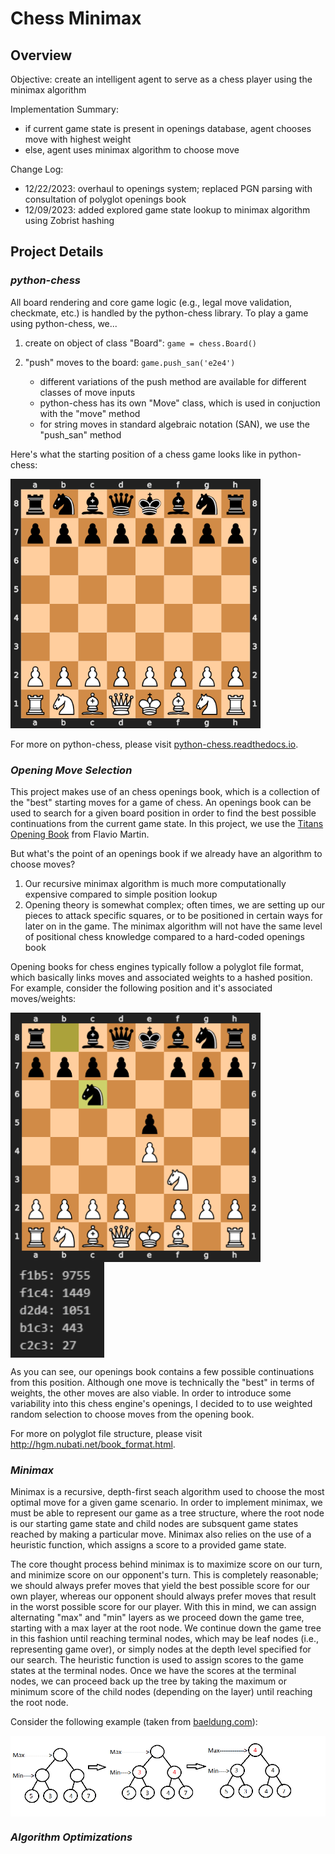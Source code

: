 # Chess Minimax

## Overview

Objective: create an intelligent agent to serve as a chess player using the minimax algorithm 

Implementation Summary: 
- if current game state is present in openings database, agent chooses move with highest weight
- else, agent uses minimax algorithm to choose move

Change Log: 
- 12/22/2023: overhaul to openings system; replaced PGN parsing with consultation of polyglot openings book
- 12/09/2023: added explored game state lookup to minimax algorithm using Zobrist hashing 

## Project Details

### _python-chess_

All board rendering and core game logic (e.g., legal move validation, checkmate, etc.) is handled by the python-chess library. To play a game using python-chess, we... 
1. create on object of class "Board": ```game = chess.Board()```
2. "push" moves to the board: ```game.push_san('e2e4')```
   
   - different variations of the push method are available for different classes of move inputs 
   - python-chess has its own "Move" class, which is used in conjuction with the "move" method
   - for string moves in standard algebraic notation (SAN), we use the "push_san" method
  
Here's what the starting position of a chess game looks like in python-chess: 

<img src="/images/starting-board.png" width="400">

For more on python-chess, please visit [python-chess.readthedocs.io](https://python-chess.readthedocs.io/en/latest/core.html).

### _Opening Move Selection_

This project makes use of an chess openings book, which is a collection of the "best" starting moves for a game of chess. An openings book can be used to search for a given board position in order to find the best possible continuations from the current game state. In this project, we use the [Titans Opening Book](https://chess.stackexchange.com/questions/35448/looking-for-polyglot-opening-books) from Flavio Martin. 

But what's the point of an openings book if we already have an algorithm to choose moves? 
1. Our recursive minimax algorithm is much more computationally expensive compared to simple position lookup
2. Opening theory is somewhat complex; often times, we are setting up our pieces to attack specific squares, or to be positioned in certain ways for later on in the game. The minimax algorithm will not have the same level of positional chess knowledge compared to a hard-coded openings book

Opening books for chess engines typically follow a polyglot file format, which basically links moves and associated weights to a hashed position. For example, consider the following position and it's associated moves/weights: 

<p float="middle">
  <img src="/images/test-opening-board.png" width="400" align="middle">
  <img src="/images/test-opening-moves.png" width="150" align="middle">
</p>

As you can see, our openings book contains a few possible continuations from this position. Although one move is technically the "best" in terms of weights, the other moves are also viable. In order to introduce some variability into this chess engine's openings, I decided to to use weighted random selection to choose moves from the opening book. 

For more on polyglot file structure, please visit http://hgm.nubati.net/book_format.html.

### _Minimax_

Minimax is a recursive, depth-first seach algorithm used to choose the most optimal move for a given game scenario. In order to implement minimax, we must be able to represent our game as a tree structure, where the root node is our starting game state and child nodes are subsquent game states reached by making a particular move. Minimax also relies on the use of a heuristic function, which assigns a score to a provided game state. 

The core thought process behind minimax is to maximize score on our turn, and minimize score on our opponent's turn. This is completely reasonable; we should always prefer moves that yield the best possible score for our own player, whereas our opponent should always prefer moves that result in the worst possible score for our player. With this in mind, we can assign alternating "max" and "min" layers as we proceed down the game tree, starting with a max layer at the root node. We continue down the game tree in this fashion until reaching terminal nodes, which may be leaf nodes (i.e., representing game over), or simply nodes at the depth level specified for our search. The heuristic function is used to assign scores to the game states at the terminal nodes. Once we have the scores at the terminal nodes, we can proceed back up the tree by taking the maximum or minimum score of the child nodes (depending on the layer) until reaching the root node. 

Consider the following example (taken from [baeldung.com](https://www.baeldung.com/java-minimax-algorithm)): 

<img src="/images/minimax-demo.png" width="800" align="middle">

### _Algorithm Optimizations_


